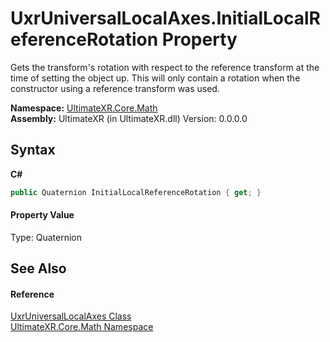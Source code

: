 # UxrUniversalLocalAxes.InitialLocalReferenceRotation Property 
 

Gets the transform's rotation with respect to the reference transform at the time of setting the object up. This will only contain a rotation when the constructor using a reference transform was used.

**Namespace:**&nbsp;<a href="N_UltimateXR_Core_Math">UltimateXR.Core.Math</a><br />**Assembly:**&nbsp;UltimateXR (in UltimateXR.dll) Version: 0.0.0.0

## Syntax

**C#**<br />
``` C#
public Quaternion InitialLocalReferenceRotation { get; }
```


#### Property Value
Type: Quaternion

## See Also


#### Reference
<a href="T_UltimateXR_Core_Math_UxrUniversalLocalAxes">UxrUniversalLocalAxes Class</a><br /><a href="N_UltimateXR_Core_Math">UltimateXR.Core.Math Namespace</a><br />
